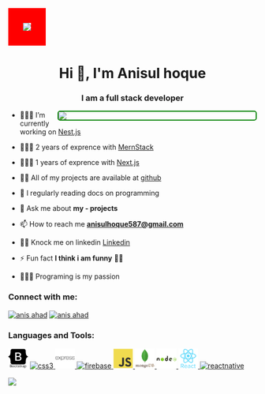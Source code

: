 <img align="center" width="1050" style="border: 30px solid red;" src="https://i.pinimg.com/originals/ca/26/2e/ca262e0354eea311c41134c3e4bc3bc2.gif">
<h1 align="center">Hi 👋, I'm Anisul hoque</h1>
<h3 align="center">I am a full stack developer</h3>
<img align="right" width="400" style="border: 2px solid green; border-radius: 5px;" src="https://user-images.githubusercontent.com/74038190/212741999-016fddbd-617a-4448-8042-0ecf907aea25.gif">

- 🦸🏻‍♀️ I’m currently working on [Nest.js](https://nestjs.com/)

- 👨🏻‍🏭 2 years of exprence with [MernStack](b)

 - 👨🏻‍🏭 1 years of exprence with [Next.js](https://nextjs.org/)

- 👨‍💻 All of my projects are available at [github](https://github.com/anis520)

- 📝 I regularly reading docs  on programming 

- 💬 Ask me about **my - projects**

- 📫 How to reach me **anisulhoque587@gmail.com**
- 👋🏻 Knock me on linkedin [Linkedin](https://www.linkedin.com/in/anisul-hoque-99a335256/)

- ⚡ Fun fact **I think i am funny** 🎅🏽
- 👨🏽‍💻  Programing is my passion

<h3 align="left">Connect with me:</h3>
<p align="left">
<a href="https://fb.com/anis ahad" target="blank"><img align="center" src="https://raw.githubusercontent.com/rahuldkjain/github-profile-readme-generator/master/src/images/icons/Social/facebook.svg" alt="anis ahad" height="30" width="40" /></a>
<a href="https://www.linkedin.com/in/anisul-hoque-99a335256/" target="blank"><img align="center" src="https://encrypted-tbn0.gstatic.com/images?q=tbn:ANd9GcRIm9V__hakiRoEEEylZQ1gmzARFsoxgCom3Q&usqp=CAU" alt="anis ahad" height="30" width="" /></a>
</p>

<h3 align="left">Languages and Tools:</h3>
  
<img src="https://raw.githubusercontent.com/devicons/devicon/master/icons/bootstrap/bootstrap-plain-wordmark.svg" alt="bootstrap" width="40" height="40"/> </a> <a href="https://www.w3schools.com/css/" target="_blank" rel="noreferrer">   <img  src="https://encrypted-tbn0.gstatic.com/images?q=tbn:ANd9GcRMklBUVBX0yV0l3hIdTIxP-luLdoRYZAzvbA&usqp=CAU" alt="css3" width="40" height="40"/> </a> <a href="https://expressjs.com" target="_blank" rel="noreferrer"><img src="https://raw.githubusercontent.com/devicons/devicon/master/icons/express/express-original-wordmark.svg" alt="express" width="40" height="40"/> </a> <a href="https://firebase.google.com/" target="_blank" rel="noreferrer">  <img src="https://www.vectorlogo.zone/logos/firebase/firebase-icon.svg" alt="firebase" width="40" height="40"/> </a> <a href="https://developer.mozilla.org/en-US/docs/Web/JavaScript" target="_blank" rel="noreferrer">  <img src="https://raw.githubusercontent.com/devicons/devicon/master/icons/javascript/javascript-original.svg" alt="javascript" width="40" height="40"/> </a> <a href="https://www.mongodb.com/" target="_blank" rel="noreferrer">
   <img src="https://raw.githubusercontent.com/devicons/devicon/master/icons/mongodb/mongodb-original-wordmark.svg" alt="mongodb" width="40" height="40"/> </a> <a href="https://nodejs.org" target="_blank" rel="noreferrer">   <img src="https://raw.githubusercontent.com/devicons/devicon/master/icons/nodejs/nodejs-original-wordmark.svg" alt="nodejs" width="40" height="40"/> </a> <a href="https://reactjs.org/" target="_blank" rel="noreferrer">    <img src="https://raw.githubusercontent.com/devicons/devicon/master/icons/react/react-original-wordmark.svg" alt="react" width="40" height="40"/> </a> <a href="https://reactnative.dev/" target="_blank" rel="noreferrer">    <img src="https://nestjs.com/logo-small.ede75a6b.svg" alt="reactnative" width="40" height="40"/> </a> </p>



 



 
<img align="center" width="1050" src="https://camo.githubusercontent.com/a4c584bce1c41271485d28f92aaf9f581b3c88b68ca723b6edfd58b4ba988c2b/68747470733a2f2f63646e2e6472696262626c652e636f6d2f75736572732f313138373833362f73637265656e73686f74732f363533393432392f70726f6772616d65722e676966">


